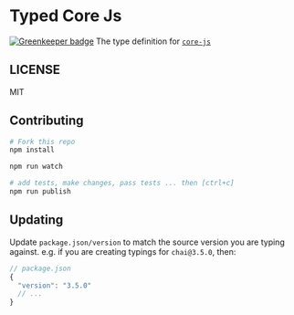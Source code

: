 # Typed Core Js

[![Greenkeeper badge](https://badges.greenkeeper.io/types/npm-core-js.svg)](https://greenkeeper.io/)
The type definition for [`core-js`](https://github.com/zloirock/core-js)

## LICENSE
MIT

## Contributing

```sh
# Fork this repo
npm install

npm run watch

# add tests, make changes, pass tests ... then [ctrl+c]
npm run publish
```

## Updating
Update `package.json/version` to match the source version you are typing against.
e.g. if you are creating typings for `chai@3.5.0`, then:
```js
// package.json
{
  "version": "3.5.0"
  // ...
}
```
